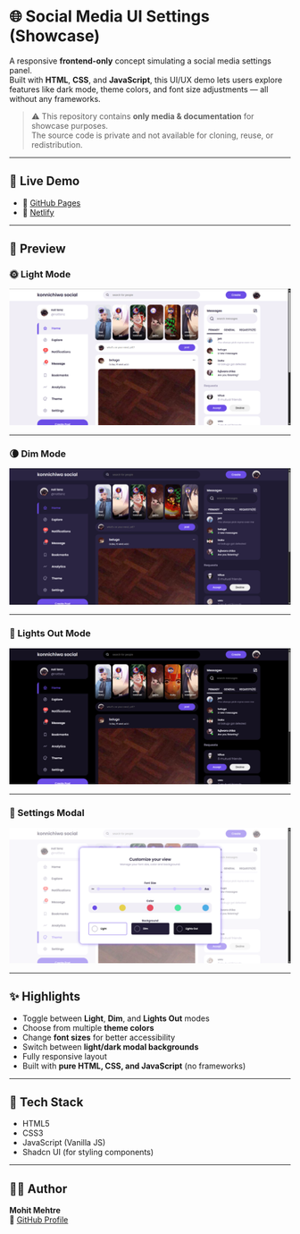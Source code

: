 # 🌐 Social Media UI Settings (Showcase)

A responsive **frontend-only** concept simulating a social media settings panel.  
Built with **HTML**, **CSS**, and **JavaScript**, this UI/UX demo lets users explore features like dark mode, theme colors, and font size adjustments — all without any frameworks.

> ⚠️ This repository contains **only media & documentation** for showcase purposes.  
> The source code is private and not available for cloning, reuse, or redistribution.

---

## 🚀 Live Demo

- 🔗 [GitHub Pages](https://mohitmehtre.github.io/socialmedia-ui-settings/)
- 🔗 [Netlify](https://konnichiwa-social-live.netlify.app/)

---

## 📸 Preview

### 🌞 Light Mode  
![Light Mode](./assets/light-mode.png)

---

### 🌘 Dim Mode  
![Dim Mode](./assets/dim-mode.png)

---

### 🌚 Lights Out Mode  
![Lights Out](./assets/lights-out.png)

---

### 🎨 Settings Modal  
![Settings Modal](./assets/settings-modal.png)

---

## ✨ Highlights

- Toggle between **Light**, **Dim**, and **Lights Out** modes  
- Choose from multiple **theme colors**  
- Change **font sizes** for better accessibility  
- Switch between **light/dark modal backgrounds**  
- Fully responsive layout  
- Built with **pure HTML, CSS, and JavaScript** (no frameworks)

---

## 🧠 Tech Stack

- HTML5  
- CSS3  
- JavaScript (Vanilla JS)  
- Shadcn UI (for styling components)

---

## 🙋‍♂️ Author

**Mohit Mehtre**  
📍 [GitHub Profile](https://github.com/mohitmehtre)
